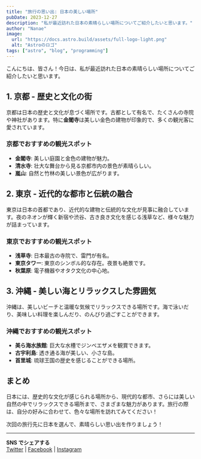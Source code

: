 ```yaml
---
title: "旅行の思い出: 日本の美しい場所"
pubDate: 2023-12-27
description: "私が最近訪れた日本の素晴らしい場所についてご紹介したいと思います。"
author: "Nanae"
image:
  url: "https://docs.astro.build/assets/full-logo-light.png"
  alt: "Astroのロゴ"
tags: ["astro", "blog", "programming"]
---
```


こんにちは、皆さん！今日は、私が最近訪れた日本の素晴らしい場所についてご紹介したいと思います。

## 1. 京都 - 歴史と文化の街

京都は日本の歴史と文化が息づく場所です。古都として有名で、たくさんの寺院や神社があります。特に**金閣寺**は美しい金色の建物が印象的で、多くの観光客に愛されています。

### 京都でおすすめの観光スポット

- **金閣寺**: 美しい庭園と金色の建物が魅力。
- **清水寺**: 壮大な舞台から見る京都市内の景色が素晴らしい。
- **嵐山**: 自然と竹林の美しい景色が広がります。

## 2. 東京 - 近代的な都市と伝統の融合

東京は日本の首都であり、近代的な建物と伝統的な文化が見事に融合しています。夜のネオンが輝く新宿や渋谷、古き良き文化を感じる浅草など、様々な魅力が詰まっています。

### 東京でおすすめの観光スポット

- **浅草寺**: 日本最古の寺院で、雷門が有名。
- **東京タワー**: 東京のシンボル的な存在。夜景も絶景です。
- **秋葉原**: 電子機器やオタク文化の中心地。

## 3. 沖縄 - 美しい海とリラックスした雰囲気

沖縄は、美しいビーチと温暖な気候でリラックスできる場所です。海で泳いだり、美味しい料理を楽しんだり、のんびり過ごすことができます。

### 沖縄でおすすめの観光スポット

- **美ら海水族館**: 巨大な水槽でジンベエザメを観賞できます。
- **古宇利島**: 透き通る海が美しい、小さな島。
- **首里城**: 琉球王国の歴史を感じることができる場所。

## まとめ

日本には、歴史的な文化が感じられる場所から、現代的な都市、さらには美しい自然の中でリラックスできる場所まで、さまざまな魅力があります。旅行の際は、自分の好みに合わせて、色々な場所を訪れてみてください！

次回の旅行先に日本を選んで、素晴らしい思い出を作りましょう！

---

**SNS でシェアする**  
[Twitter](https://twitter.com) | [Facebook](https://facebook.com) | [Instagram](https://instagram.com)
